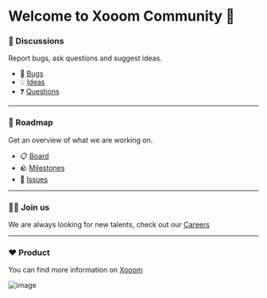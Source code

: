 # Welcome to Xooom Community 👋

### 💬 Discussions
Report bugs, ask questions and suggest ideas.

- 🐛 [Bugs](https://github.com/orgs/xooom-community/discussions/categories/bugs)
- 💡 [Ideas](https://github.com/orgs/xooom-community/discussions/categories/ideas)
- ❓ [Questions](https://github.com/orgs/xooom-community/discussions/categories/questions)

---

### 📃 Roadmap
Get an overview of what we are working on.

- 📋 [Board](https://github.com/orgs/xooom-community/projects/1/views/1)
- 🪨 [Milestones](https://github.com/orgs/xooom-community/projects/1/views/6)
- 🚩 [Issues](https://github.com/xooom-community/product-features/issues)

---

### 🧑‍💻 Join us

We are always looking for new talents, check out our [Careers](https://xooom.dk/jobs)

---

### ❤️ Product
You can find more information on [Xooom](https://xooom.dk)

![image](https://github.com/xooom-community/.github/assets/11291103/1043c6b9-b20c-45a5-a241-c1d53df35b21)
